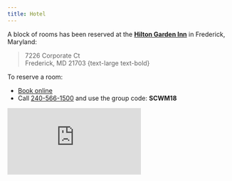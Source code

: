 ```yaml
---
title: Hotel
---
```


A block of rooms has been reserved at the
[**Hilton Garden Inn**](http://hiltongardeninn3.hilton.com/en/hotels/maryland/hilton-garden-inn-frederick-IADFRGI/index.html)
in Frederick, Maryland:

> 7226 Corporate Ct <br/>
> Frederick, MD 21703
{text-large text-bold}

To reserve a room:
  * [Book online](http://group.hiltongardeninn.com/SouthworthClinganWedding)
  * Call [240-566-1500](tel:+12405661500) and use the group code: **SCWM18**

<iframe class="inline-map" src="https://www.google.com/maps/embed?pb=!1m18!1m12!1m3!1d3083.994066546443!2d-77.41592478414609!3d39.379011079499286!2m3!1f0!2f0!3f0!3m2!1i1024!2i768!4f13.1!3m3!1m2!1s0x89c9da2822d6d941%3A0x53dfcbdf62a87600!2sHilton+Garden+Inn+Frederick!5e0!3m2!1sen!2sus!4v1508026472541" frameborder="0" allowfullscreen></iframe>
